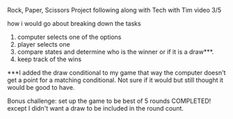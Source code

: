 Rock, Paper, Scissors Project following along with Tech with Tim video 3/5

how i would go about breaking down the tasks
1. computer selects one of the options
2. player selects one
3. compare states and determine who is the winner or if it is a draw***.
4. keep track of the wins

***I added the draw conditional to my game that way the computer doesn't get a point for a matching conditional.  Not sure if it would but still thought it would be good to have.

Bonus challenge:
  set up the game to be best of 5 rounds
  COMPLETED! except I didn't want a draw to be included in the round count. 